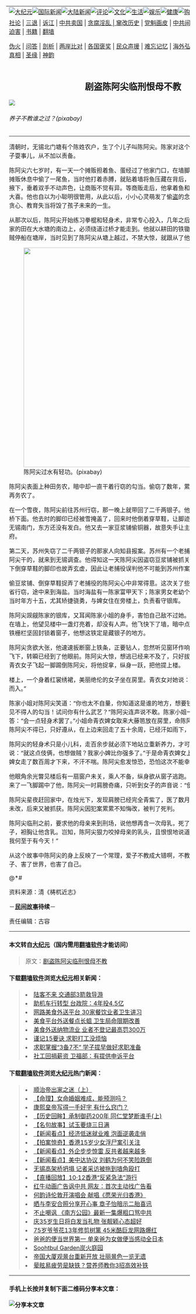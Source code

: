 <a name="1" id="1" target="_blank"></a><span id="1"></span>
<table border="0"><tr><td colspan="2" VALIGN=TOP><a href="https://github.com/jrxob2776/djy/blob/master/gb/nsc413.md#1"><img src="https://raw.githubusercontent.com/jrxob2776/www/master/t/djy/1.jpg" title="大纪元"></a><a href="https://github.com/jrxob2776/djy/blob/master/gb/n24hr.md#1"><img src="https://raw.githubusercontent.com/jrxob2776/www/master/t/djy/3.jpg" title="国际新闻"></a><a href="https://github.com/jrxob2776/djy/blob/master/gb/nsc413.md#1"><img src="https://raw.githubusercontent.com/jrxob2776/www/master/t/djy/4.jpg" title="大陆新闻"></a><a href="https://github.com/jrxob2776/djy/blob/master/gb/news392.md#1"><img src="https://raw.githubusercontent.com/jrxob2776/www/master/t/djy/5.jpg" title="评论"></a><a href="https://github.com/jrxob2776/djy/blob/master/gb/news2007.md#1"><img src="https://raw.githubusercontent.com/jrxob2776/www/master/t/djy/6.jpg" title="文化"></a><a href="https://github.com/jrxob2776/djy/blob/master/gb/news2008.md#1"><img src="https://raw.githubusercontent.com/jrxob2776/www/master/t/djy/7.jpg" title="生活"></a><a href="https://github.com/jrxob2776/djy/blob/master/gb/ncyule.md#1"><img src="https://raw.githubusercontent.com/jrxob2776/www/master/t/djy/8.jpg" title="娱乐"></a><a href="https://github.com/jrxob2776/djy/blob/master/gb/nsc1002.md#1"><img src="https://raw.githubusercontent.com/jrxob2776/www/master/t/djy/9.jpg" title="健康"><a href="https://www.youlucky.com"><img src="https://raw.githubusercontent.com/jrxob2776/www/master/t/djy/10.jpg" title="购物"></a><a href="https://www.supportepoch.org/donation?utm_medium=epochtimes&utm_source=referral&utm_campaign=donate_button_djyhomepage"><img src="https://raw.githubusercontent.com/jrxob2776/www/master/t/djy/12.jpg" title="捐款"></a></td></tr>
<tr><td colspan="2" VALIGN=TOP><a target="_blank" href="https://git.io/fjCRf">社论</a> | <a target="_blank" href="https://github.com/jrxob2776/djy/blob/master/gb/nf5657.md#1">三退</a> | <a target="_blank" href="https://github.com/jrxob2776/djy/blob/master/gb/nf6123.md#1">诉江</a> | <a target="_blank" href="https://github.com/jrxob2776/djy/blob/master/gb/nf1176117.md#1">中共卖国</a> | <a target="_blank" href="https://github.com/jrxob2776/djy/blob/master/gb/nf5773.md#1">贪腐淫乱 | <a target="_blank" href="https://github.com/jrxob2776/djy/blob/master/gb/nf1176115.md#1">窜改历史</a> | <a target="_blank" href="https://github.com/jrxob2776/djy/blob/master/gb/nf1176107.md#1">党魁画皮</a> | <a target="_blank" href="https://github.com/jrxob2776/djy/blob/master/gb/nf1320400.md#1">中共间谍</a> | <a target="_blank" href="https://github.com/jrxob2776/djy/blob/master/gb/nf1176114.md#1">破坏传统</a> | <a target="_blank" href="https://github.com/jrxob2776/djy/blob/master/gb/nf5287.md#1">恶贯满盈</a> | <a target="_blank" href="https://github.com/jrxob2776/djy/blob/master/gb/ncid278.md#1">人权</a> | <a target="_blank" href="https://github.com/jrxob2776/djy/blob/master/gb/nf1176111.md#1">迫害</a> | <a target="_blank" href="https://github.com/jrxob2776/djy/blob/master/gb/nf1235328.md#1">书籍</a> | <a target="_blank" href="https://github.com/jrxob2776/www/blob/master/README.md?zsrh#1">翻墙</a></p><p><a target="_blank" href="https://github.com/jrxob2776/djy/blob/master/gb/nf5562.md#1">伪火</a> | <a target="_blank" href="https://github.com/jrxob2776/djy/blob/master/gb/nf4378.md#1">问答</a> | <a target="_blank" href="https://github.com/jrxob2776/djy/blob/master/gb/nf5792.md#1">剖析</a> | <a target="_blank" href="https://github.com/jrxob2776/djy/blob/master/gb/nf5735.md#1">两岸比对</a> | <a target="_blank" href="https://github.com/jrxob2776/djy/blob/master/gb/nf6119.md#1">各国褒奖</a> | <a target="_blank" href="https://github.com/jrxob2776/djy/blob/master/gb/nf6120.md#1">民众声援</a> | <a target="_blank" href="https://github.com/jrxob2776/djy/blob/master/gb/nf1188594.md#1">难忘记忆</a> | <a target="_blank" href="https://github.com/jrxob2776/djy/blob/master/gb/nf3180.md#1">海外弘传</a> | <a target="_blank" href="https://github.com/jrxob2776/djy/blob/master/gb/nf5410.md#1">万人上访</a> | <a target="_blank" href="https://github.com/jrxob2776/ntdtv/blob/master/gb/prog1530_1.md#1">和平抗议</a> | <a target="_blank" href="https://github.com/jrxob2776/djy/blob/master/gb/nf4386.md#1">支持</a> | <a target="_blank" href="https://github.com/jrxob2776/djy/blob/master/gb/nf4389.md#1">真相</a> | <a target="_blank" href="https://github.com/jrxob2776/djy/blob/master/gb/nf5790.md#1">圣缘</a> | <a target="_blank" href="https://github.com/jrxob2776/djy/blob/master/gb/nf4786.md#1">神韵</a></td></tr>
<tr><td VALIGN=TOP width="626"><h2 align=center>剧盗陈阿尖临刑恨母不教</h2>
<img src="http://i.epochtimes.com/assets/uploads/2019/10/427ae0c24154e5caa9fb4da4802ee151-600x400.jpg" />
<h6>养子不教谁之过？(pixabay)
</h6>
<hr>
<p>清朝时，无锡北门塘有个陈姓农户，生了个儿子叫陈阿尖。陈家对这个儿子很宝贝，由着他的性子耍事儿，从不加以责备。</p>
<p>陈阿尖六七岁时，有一天一个摊贩担着鱼、蛋经过了他家门口，在墙脚边歇了一下。陈阿尖趁着摊贩休息中偷了一尾鱼，当时他打着赤膊，就贴着墙将鱼压藏在背后，接着，又偷了两个蛋夹在掖下，垂着双手不动声色，让商贩不觉有异。等商贩走后，他拿着鱼和蛋回家“献宝”，母亲见了大喜。他也自以为小聪明很管用，从此以后，小小心灵萌发了偷<a href="https://github.com/jrxob2776/djy/blob/master/gb/tag/%E7%9B%97.md">盗</a>的念头。陈母不知道，自己的贪心、教育失当将毁了孩子未来的一生。</p>
<p>从那次以后，陈阿尖开始练习拳棍和轻身术，非常专心投入，几年之后也练出了一点技能。他们家的田在大水塘的南边上，必须绕道过桥才能走到。他就以耕田的铁锄点水从塘上越过。有个<a href="https://github.com/jrxob2776/djy/blob/master/gb/tag/%E7%9B%97.md">盗</a>贼停船在塘岸，当时见到了陈阿尖从塘上越过，不禁大惊，就跟从了他。</p>
<figure id="attachment_11569657" style="width: 600px" class="wp-caption aligncenter"><a href="http://i.epochtimes.com/assets/uploads/2019/10/7741d575ac8fbb8bfd33ea5fb36611eb.jpg"><img class="size-large wp-image-11569657" src="http://i.epochtimes.com/assets/uploads/2019/10/7741d575ac8fbb8bfd33ea5fb36611eb-600x371.jpg" alt="" width="600" b="371" /></a><figcaption class="wp-caption-text">陈阿尖过水有轻功。(pixabay)</figcaption></figure>
<p>陈阿尖表面上种田务农，暗中却一直干着行窃的勾当。偷窃了数年，累积了不少赃钱，他也就不再务农了。</p>
<p>在一个雪夜，陈阿尖前往苏州行窃，那一晚上就带回了二千两银子。他把窃得的银子藏在一座断桥下面。他去时的脚印已经被雪掩盖了，回来时他倒着穿草鞋，让脚迹的方向朝向苏州。走到了无锡南门，东方还没有发白。他又去一家豆浆铺偷铜器，故意失手让主人看见捆起他来送交官府。</p>
<p>第二天，苏州失窃了二千两银子的那家人向知县报案。苏州有一个老捕役看见草鞋印，怀疑是陈阿尖干的，就来到无锡调查。他得知这一天陈阿尖因盗窃豆浆铺被抓关了起来了，而且陈阿尖留下倒穿草鞋的脚印也故弄玄虚，因此让老捕役误判他不可能到苏州作案。</p>
<p>偷豆浆铺、倒穿草鞋捉弄了老捕役的陈阿尖心中非常得意。这次关了些日子被释放后，他又往外省行窃，途中来到海盐。当时海盐有一陈家富甲天下；陈家男女老幼个个都身怀绝技。陈家幼女当时年方十五，尤其矫捷骁勇，与婢女住在旁楼上，负责看守银库。</p>
<p>陈阿尖觊觎陈家的银库，又耳闻陈家小姐的身手，害怕自己敌不过她。姑且纵身跃上高墙观望。在墙上，他望见楼中一盏灯亮着，却没有人声。他飞快下了墙，暗中点了蜡烛一照身边，看见有铁栅栏坚固封锁着窗子，他想这铁定是藏银子的地方。</p>
<p>陈阿尖贪欲大张，他速速扳断窗上铁条，正要钻人，忽然听见窗环作响。只见一青衣女子从楼上飞下，转瞬已经到了他眼前。陈阿尖大惊，想逃已经来不及了，只好拔出刀子与青衣女子搏斗。青衣女子飞起一脚踢倒陈阿尖，将他捉拿，纵身一跃，把他提上楼。</p>
<p>楼上，一个身着红裳绣裙，美丽绝伦的女子坐在房里。青衣女对她说：“小姐，就是这贼想要破窗而入。”</p>
<p>陈家小姐对陈阿尖笑道：“你也太不自量，你知道这是谁的地方，想要钱财不妨明说，何必作这种见不得人的勾当！试问你有什么武艺？”陈阿尖连声说不敢。陈家小姐一再追问下，他只好回答：“会一点轻身术罢了。”小姐命青衣婢女取来大藤笆放在房里，命陈阿尖用足在藤笆口沿上走。陈阿尖不得已，只好遵从，在上边来回走了五十余周，已经汗如雨下，只好下来。</p>
<p>陈阿尖的轻身术只是小儿科，走百余步就必须下地站立重新养力，才可以再使用。陈家小姐说：“就这点伎俩，也想做贼？我家小婢比你强多了。”于是命青衣婢女上藤笆去走给他瞧瞧。青衣婢女走了数百周才下来，不汗不喘。陈阿尖愈发惊恐，恐怕这次不能幸免于祸。</p>
<p>他眼角余光瞥见楼后有一扇窗户未关，乘人不备，纵身欲从窗子逃跑。说时迟那时快，后方陡地来了一飞脚踢中了他，陈阿尖一时肩膀奇痛，只听到女子的声音说：“便宜你，不追你了。”</p>
<p>陈阿尖星夜赶回家中，在烛光下，发现肩膀已经完全青紫了，医了数月，伤才痊愈。然而他贼心未改，后来又被抓获。陈阿尖因犯案累累不知悔改，被判了死判。</p>
<p>陈阿尖临刑之前，要求他的母亲来到刑场，说他想再含一次母乳，死了才会瞑目。母亲怜悯儿子，袒胸让他含乳。岂知，陈阿尖狠力咬掉母亲的乳头，且恨恨地说道：“你若是早教我走正路，我何至于有今天！”</p>
<p>从这个故事中陈阿尖的身上反映了一个常理，爱子不教成大错啊，不教之爱是错爱！不仅害了孩子、害了世界，也害了自己。</p>
<p>@*#</p>
<p>资料来源：清《梼杌近志》</p>
<p>－<strong><a href="https://github.com/jrxob2776/djy/blob/master/gb/tag/%E6%B0%91%E9%97%B4%E6%95%85%E4%BA%8B.md">民间故事</a>待续</strong>－</p>
<p>责任编辑：古容</p>
<hr>

#### 本文转自<a href="http://www.epochtimes.com">大纪元</a>（国内需用<a href="https://git.io/JesJV">翻墙软件</a>才能访问）
> 原文：<a href="http://www.epochtimes.com/gb/19/10/3/n11565684.htm">剧盗陈阿尖临刑恨母不教</a>
#### 下载<a href="https://git.io/JesJV">翻墙软件</a>浏览<a href="http://www.epochtimes.com">大纪元</a>相关新闻：
> <li><a href="http://www.epochtimes.com/gb/19/9/27/n11550639.htm">陆客不来 交通部3箭救导游</a></li>
> <li><a href="http://www.epochtimes.com/gb/19/9/22/n11538505.htm">助机车行转型 台政院：4年投4.5亿</a></li>
> <li><a href="http://www.epochtimes.com/gb/19/9/19/n11531694.htm">网路美食外送平台  30家餐饮业者卫生讲习</a></li>
> <li><a href="http://www.epochtimes.com/gb/19/9/10/n11511446.htm">美食平台外送餐点长蛆 卫生局命限期改善</a></li>
> <li><a href="http://www.epochtimes.com/gb/19/6/27/n11349675.htm">美食外送纳物流业 业者不登记最高罚300万</a></li>
> <li><a href="http://www.epochtimes.com/gb/19/6/25/n11345142.htm">谨记15要诀 求职打工没烦恼</a></li>
> <li><a href="http://www.epochtimes.com/gb/19/4/18/n11194953.htm">求职掌握“3备7不” 学子提早做好求职准备</a></li>
> <li><a href="http://www.epochtimes.com/gb/19/4/8/n11171316.htm">社工回捐薪资 卫福部：有提供申诉平台</a></li>

#### 下载<a href="https://git.io/JesJV">翻墙软件</a>浏览<a href="http://www.epochtimes.com">大纪元</a>热门新闻：
> <li><a href="http://www.epochtimes.com/gb/19/10/7/n11574429.htm">顺治帝出家之迷（上）</a></li>
> <li><a href="http://www.epochtimes.com/gb/19/9/26/n11547283.htm">【命理】女命婚姻难成，能预测吗？</a></li>
> <li><a href="http://www.epochtimes.com/gb/19/9/23/n11539994.htm">康熙皇帝写得一手好字 有什么窍门？</a></li>
> <li><a href="http://www.epochtimes.com/gb/19/10/6/n11572128.htm">【历史回眸】承制御药200年 同仁堂梦断谁手(上)</a></li>
> <li><a href="http://www.epochtimes.com/gb/18/6/18/n10494192.htm">【名句故事】试玉要烧三日满</a></li>
> <li><a href="http://www.epochtimes.com/gb/19/10/11/n11582843.htm">【新闻看点】经济低迷就业难 泡面逆袭走俏</a></li>
> <li><a href="http://www.epochtimes.com/gb/19/10/11/n11581423.htm">【拍案惊奇】香港15岁少女浮尸案引关注</a></li>
> <li><a href="http://www.epochtimes.com/gb/19/10/11/n11582831.htm">【新闻看点】外企步步惊雷 反共者越来越多</a></li>
> <li><a href="http://www.epochtimes.com/gb/19/10/12/n11584453.htm">【新闻看点】美中达协议 刘鹤为何不笑险跌倒</a></li>
> <li><a href="http://www.epochtimes.com/gb/19/10/12/n11584241.htm">无锡高架桥坍塌 记者采访被拖到墙角殴打</a></li>
> <li><a href="http://www.epochtimes.com/gb/19/10/11/n11582934.htm">【直播回放】10·12香港“反紧急法”游行</a></li>
> <li><a href="http://www.epochtimes.com/gb/19/10/11/n11582793.htm">红牛动画广告讽中共 网友：首次主动找广告看</a></li>
> <li><a href="http://www.epochtimes.com/gb/19/10/13/n11585063.htm">何韵诗伦敦开演唱会 献唱《愿荣光归香港》</a></li>
> <li><a href="http://www.epochtimes.com/gb/19/10/11/n11583159.htm">晒与李安合照分享开心事 章子怡暗示二胎喜讯</a></li>
> <li><a href="http://www.epochtimes.com/gb/19/10/13/n11585759.htm">不止嘲讽 《南方公园》最新一集爆粗口骂中共</a></li>
> <li><a href="http://www.epochtimes.com/gb/19/10/11/n11583022.htm">庆35岁生日将白发当礼物 张靓颖心态超好</a></li>
> <li><a href="http://www.epochtimes.com/gb/19/10/9/n11578408.htm">75岁爷爷花13年修剪树篱 45米酷巨龙网路爆红</a></li>
> <li><a href="http://www.epochtimes.com/gb/19/10/10/n11580144.htm">爸爸的便当世界第一 单亲爸为女做便当感动全日本</a></li>
> <li><a href="http://www.epochtimes.com/gb/19/10/8/n11574967.htm">Soohtbul Garden炭火庭园</a></li>
> <li><a href="http://www.epochtimes.com/gb/19/10/12/n11584088.htm">帝国大厦观景台重新开放 壮丽景色一览无遗</a></li>
> <li><a href="http://www.epochtimes.com/gb/19/10/12/n11584385.htm">晕眩易疲劳是缺铁？营养师教你3招高效补铁</a></li>
<hr>

#### 手机上长按并复制下面二维码分享本文章：<br><br><img src="http://www.hehaibao.com/qr/index.php?m=1&e=L&p=10&t=&d=https://github.com/jrxob2776/djy/blob/master/gb/19/10/3/n11565684.md%231" title="分享本文章"></td><td VALIGN=TOP><a href="https://github.com/jrxob2776/djy/blob/master/gb/16/1/21/n4622075.md?dfh#1" target="_blank"><img src="https://raw.githubusercontent.com/jrxob2776/djy/master/gb/300/wei-f1.jpg" title="中共的伪火骗局"  alt="中共的伪火骗局"></a><br><a href="https://github.com/jrxob2776/yh/blob/master/README.md?dfh#1" target="_blank"><img src="https://raw.githubusercontent.com/jrxob2776/djy/master/gb/300/yong-h.jpg" title="永恒的见证"  alt="永恒的见证"></a><br><a href="https://github.com/jrxob2776/djy/blob/master/gb/13/9/29/n3974789.md?dfh#1" target="_blank"><img src="https://raw.githubusercontent.com/jrxob2776/djy/master/gb/300/shang-lnz.jpg" title="善良女子被中共投男牢"  alt="善良女子被中共投男牢"></a><br><a href="https://github.com/jrxob2776/djy/blob/master/gb/16/3/16/n4663449.md?dfh#1" target="_blank"><img src="https://raw.githubusercontent.com/jrxob2776/djy/master/gb/300/huo-z3.jpg" title="警卫目击活摘器官"  alt="警卫目击活摘器官"></a><br><a href="https://github.com/jrxob2776/djy/blob/master/gb/16/8/7/n8177641.md?dfh#1" target="_blank"><img src="https://raw.githubusercontent.com/jrxob2776/djy/master/gb/300/huo-z4.jpg" title="证人描述活摘恐怖"  alt="证人描述活摘恐怖"></a><br><a href="https://github.com/jrxob2776/djy/blob/master/gb/10/4/19/n2881569.md?dfh#1" target="_blank"><img src="https://raw.githubusercontent.com/jrxob2776/djy/master/gb/300/huo-z1.jpg" title="揭开活摘器官黑幕"  alt="揭开活摘器官黑幕"></a><br><a href="https://github.com/jrxob2776/djy/blob/master/gb/10/11/7/n3077476.md?dfh#1" target="_blank"><img src="https://raw.githubusercontent.com/jrxob2776/djy/master/gb/300/ma-ks.jpg" title="马克思的成魔之路"  alt="马克思的成魔之路"></a><br><a href="https://github.com/jrxob2776/djy/blob/master/gb/14/6/9/n4173977.md?dfh#1" target="_blank"><img src="https://raw.githubusercontent.com/jrxob2776/djy/master/gb/300/chang-zs.jpg" title="藏字石 蕴天机"  alt="藏字石 蕴天机"></a><br><a href="https://github.com/jrxob2776/djy/blob/master/gb/18/5/10/n10381511.md?dfh#1" target="_blank"><img src="https://raw.githubusercontent.com/jrxob2776/djy/master/gb/300/st1.jpg" title="关注3亿人三退"  alt="关注3亿人三退"></a><br><a href="https://github.com/jrxob2776/djy/blob/master/gb/18/3/21/n10237682.md?dfh#1" target="_blank"><img src="https://raw.githubusercontent.com/jrxob2776/djy/master/gb/300/jie-t.jpg" title="解体中共复兴中华"  alt="解体中共复兴中华"></a><br><a href="https://github.com/jrxob2776/djy/blob/master/gb/9/2/9/n2422991.md?dfh#1" target="_blank"><img src="https://raw.githubusercontent.com/jrxob2776/djy/master/gb/300/gao-zs.jpg" title="中共迫害良心律师"  alt="中共迫害良心律师"></a><br><a href="https://github.com/jrxob2776/djy/blob/master/gb/18/12/9/n10900044.md?dfh#1" target="_blank"><img src="https://raw.githubusercontent.com/jrxob2776/djy/master/gb/300/sj1.jpg" title="303万人举报江泽民"  alt="303万人举报江泽民"></a><br><a href="https://github.com/jrxob2776/djy/blob/master/gb/18/8/28/n10672014.md?dfh#1" target="_blank"><img src="https://raw.githubusercontent.com/jrxob2776/djy/master/gb/300/sj2.jpg" title="这些官员为何起诉江泽民"  alt="这些官员为何起诉江泽民"></a><br><a href="https://github.com/jrxob2776/djy/blob/master/gb/8/12/18/n2367165.md?dfh#1" target="_blank"><img src="https://raw.githubusercontent.com/jrxob2776/djy/master/gb/300/liangan.jpg" title="海峡两岸的强烈对比"  alt="海峡两岸的强烈对比"></a><br><a href="https://github.com/jrxob2776/djy/blob/master/gb/15/5/5/n4427238.md?dfh#1" target="_blank"><img src="https://raw.githubusercontent.com/jrxob2776/djy/master/gb/300/jia-ndzl.jpg" title="加拿大总理的贺信"  alt="加拿大总理的贺信"></a><br><a href="https://github.com/jrxob2776/djy/blob/master/gb/11/6/17/n3289382.md?dfh#1" target="_blank"><img src="https://raw.githubusercontent.com/jrxob2776/djy/master/gb/300/xiao-wd.jpg" title="探寻真相兼听则明"  alt="探寻真相兼听则明"></a><br><a href="https://github.com/jrxob2776/djy/blob/master/gb/18/10/27/n10812623.md?dfh#1" target="_blank"><img src="https://raw.githubusercontent.com/jrxob2776/djy/master/gb/300/yindu.jpg" title="印度媒体报道东方"  alt="印度媒体报道东方"></a><br><a href="https://github.com/jrxob2776/djy/blob/master/gb/18/6/9/n10469652.md?dfh#1" target="_blank"><img src="https://raw.githubusercontent.com/jrxob2776/djy/master/gb/300/xie-j.jpg" title="不一样的海外校园"  alt="不一样的海外校园"></a><br><a href="https://github.com/jrxob2776/djy/blob/master/gb/7/4/5/n1669415.md?dfh#1" target="_blank"><img src="https://raw.githubusercontent.com/jrxob2776/djy/master/gb/300/li-up.jpg" title="从大师到徒弟的传奇"  alt="从大师到徒弟的传奇"></a><br><a href="https://github.com/jrxob2776/djy/blob/master/gb/17/5/26/n9191512.md?dfh#1" target="_blank"><img src="https://raw.githubusercontent.com/jrxob2776/djy/master/gb/300/zfl2.jpg" title="亿万人与东方一本奇书"  alt="亿万人与东方一本奇书"></a><br><a href="https://github.com/jrxob2776/djy/blob/master/gb/13/11/27/n4020290.md?dfh#1" target="_blank"><img src="https://raw.githubusercontent.com/jrxob2776/djy/master/gb/300/zhen-h.jpg" title="大陆见不到的震撼场面"  alt="大陆见不到的震撼场面"></a><br><a href="https://github.com/jrxob2776/djy/blob/master/gb/15/7/17/n4482910.md?dfh#1" target="_blank"><img src="https://raw.githubusercontent.com/jrxob2776/djy/master/gb/300/dalu-sk.jpg" title="人心向善 大陆当初盛况"  alt="人心向善 大陆当初盛况"></a><br><a href="https://github.com/jrxob2776/djy/blob/master/gb/9/10/15/n2689419.md?dfh#1" target="_blank"><img src="https://raw.githubusercontent.com/jrxob2776/djy/master/gb/300/zfl1.jpg" title="追寻真理 这书讲什么"  alt="追寻真理 这书讲什么"></a><br><a href="https://github.com/jrxob2776/www/blob/master/README.md?dfh#1" target="_blank"><img src="https://raw.githubusercontent.com/jrxob2776/djy/master/gb/300/fq1.jpg" title="下载免费翻墙软件"  alt="下载免费翻墙软件"></a><br></td></tr></table>
